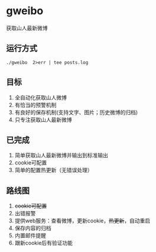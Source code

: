 # gweibo
获取山人最新微博

## 运行方式
`./gweibo  2>err | tee posts.log`

## 目标
1. 全自动化获取山人微博
2. 有恰当的预警机制
3. 有良好的保存机制(支持文字、图片；历史微博的归档)
4. 只专注获取山人最新微博

## 已完成 
1. 简单获取山人最新微博并输出到标准输出
2. cookie可配置
3. 简单的配置热更新（无错误处理）

## 路线图
1. ~~cookie可配置~~
2. 出错报警
3. 提供web服务：查看微博，更新cookie，~~热更新~~，自动重启
4. 保存内容的归档
5. 内置邮件提醒
6. 跟新cookie后有验证功能
